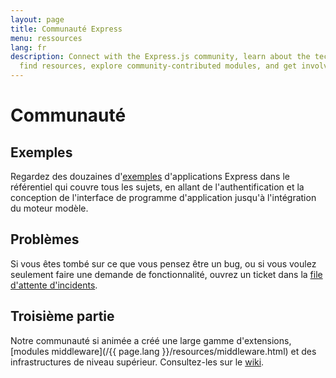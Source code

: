 ```yaml
---
layout: page
title: Communauté Express
menu: ressources
lang: fr
description: Connect with the Express.js community, learn about the technical committee,
  find resources, explore community-contributed modules, and get involved in discussions.
---
```


# Communauté

## Exemples

Regardez des douzaines d'[exemples](https://github.com/expressjs/express/tree/master/examples) d'applications Express dans le référentiel qui couvre tous les sujets, en allant de l'authentification et la conception de l'interface de
programme d'application jusqu'à l'intégration du moteur modèle.

## Problèmes

Si vous êtes tombé sur ce que vous pensez être un bug, ou si vous voulez seulement faire une demande
de fonctionnalité, ouvrez un ticket dans la [file d'attente d'incidents](https://github.com/expressjs/express/issues).

## Troisième partie

Notre communauté si animée a créé une large gamme d'extensions,
[modules middleware](/{{ page.lang }}/resources/middleware.html) et des
infrastructures de niveau supérieur. Consultez-les sur le [wiki](https://github.com/expressjs/express/wiki).

